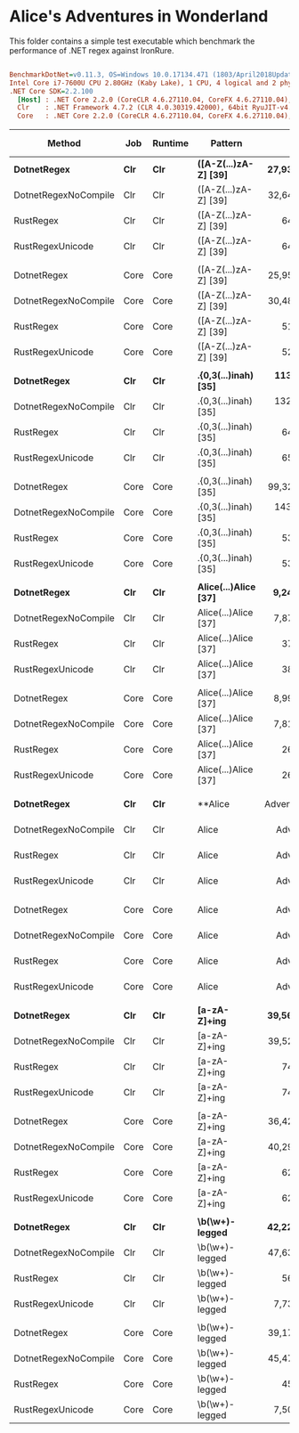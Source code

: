 # Alice's Adventures in Wonderland

This folder contains a simple test executable which benchmark the performance of .NET regex against IronRure.

``` ini

BenchmarkDotNet=v0.11.3, OS=Windows 10.0.17134.471 (1803/April2018Update/Redstone4)
Intel Core i7-7600U CPU 2.80GHz (Kaby Lake), 1 CPU, 4 logical and 2 physical cores
.NET Core SDK=2.2.100
  [Host] : .NET Core 2.2.0 (CoreCLR 4.6.27110.04, CoreFX 4.6.27110.04), 64bit RyuJIT
  Clr    : .NET Framework 4.7.2 (CLR 4.0.30319.42000), 64bit RyuJIT-v4.7.3260.0
  Core   : .NET Core 2.2.0 (CoreCLR 4.6.27110.04, CoreFX 4.6.27110.04), 64bit RyuJIT


```
|               Method |  Job | Runtime |              Pattern |         Mean |        Error |       StdDev |       Median | Ratio | RatioSD | Rank | Gen 0/1k Op | Gen 1/1k Op | Gen 2/1k Op | Allocated Memory/Op |
|--------------------- |----- |-------- |--------------------- |-------------:|-------------:|-------------:|-------------:|------:|--------:|-----:|------------:|------------:|------------:|--------------------:|
**DotnetRegex** |  **Clr** |     **Clr** | **([A-Z(...)zA-Z] [39]** |  **27,939.7 us** |   **543.415 us** |   **861.914 us** |  **27,679.6 us** |  **1.00** |    **0.00** |    **2** |           **-** |           **-** |           **-** |            **112167 B** |
| DotnetRegexNoCompile |  Clr |     Clr | ([A-Z(...)zA-Z] [39] |  32,640.6 us |   571.470 us |   506.594 us |  32,486.5 us |  1.16 |    0.04 |    3 |           - |           - |           - |            111957 B |
|            RustRegex |  Clr |     Clr | ([A-Z(...)zA-Z] [39] |     644.0 us |    11.217 us |     9.366 us |     645.6 us |  0.02 |    0.00 |    1 |     54.6875 |     54.6875 |     54.6875 |            194296 B |
|     RustRegexUnicode |  Clr |     Clr | ([A-Z(...)zA-Z] [39] |     645.9 us |     9.097 us |     7.596 us |     648.0 us |  0.02 |    0.00 |    1 |     54.6875 |     54.6875 |     54.6875 |            194296 B |
|                      |      |         |                      |              |              |              |              |       |         |      |             |             |             |                     |
|          DotnetRegex | Core |    Core | ([A-Z(...)zA-Z] [39] |  25,951.2 us |   610.997 us | 1,302.085 us |  25,525.4 us |  1.00 |    0.00 |    2 |     31.2500 |           - |           - |            111904 B |
| DotnetRegexNoCompile | Core |    Core | ([A-Z(...)zA-Z] [39] |  30,481.0 us |   535.121 us |   474.370 us |  30,479.8 us |  1.12 |    0.08 |    3 |     31.2500 |           - |           - |            111904 B |
|            RustRegex | Core |    Core | ([A-Z(...)zA-Z] [39] |     519.2 us |     9.290 us |     8.690 us |     522.7 us |  0.02 |    0.00 |    1 |     54.6875 |     54.6875 |     54.6875 |            194264 B |
|     RustRegexUnicode | Core |    Core | ([A-Z(...)zA-Z] [39] |     525.3 us |    10.229 us |     9.568 us |     525.9 us |  0.02 |    0.00 |    1 |     54.6875 |     54.6875 |     54.6875 |            194264 B |
|                      |      |         |                      |              |              |              |              |       |         |      |             |             |             |                     |
|          **DotnetRegex** |  **Clr** |     **Clr** | **.{0,3(...)inah) [35]** | **113,598.7 us** |   **837.441 us** |   **699.301 us** | **113,597.7 us** | **1.000** |    **0.00** |    **2** |           **-** |           **-** |           **-** |            **131072 B** |
| DotnetRegexNoCompile |  Clr |     Clr | .{0,3(...)inah) [35] | 132,910.6 us | 2,572.743 us | 2,280.670 us | 133,658.2 us | 1.169 |    0.02 |    3 |           - |           - |           - |            131072 B |
|            RustRegex |  Clr |     Clr | .{0,3(...)inah) [35] |     648.2 us |    12.087 us |    11.307 us |     648.1 us | 0.006 |    0.00 |    1 |     54.6875 |     54.6875 |     54.6875 |            197480 B |
|     RustRegexUnicode |  Clr |     Clr | .{0,3(...)inah) [35] |     651.9 us |    12.882 us |    12.652 us |     654.9 us | 0.006 |    0.00 |    1 |     54.6875 |     54.6875 |     54.6875 |            197480 B |
|                      |      |         |                      |              |              |              |              |       |         |      |             |             |             |                     |
|          DotnetRegex | Core |    Core | .{0,3(...)inah) [35] |  99,323.6 us | 1,010.225 us |   895.538 us |  99,175.4 us | 1.000 |    0.00 |    2 |           - |           - |           - |            129760 B |
| DotnetRegexNoCompile | Core |    Core | .{0,3(...)inah) [35] | 143,089.4 us | 2,854.448 us | 4,527.457 us | 142,794.1 us | 1.445 |    0.06 |    3 |           - |           - |           - |            129760 B |
|            RustRegex | Core |    Core | .{0,3(...)inah) [35] |     536.2 us |    10.624 us |    14.182 us |     534.5 us | 0.005 |    0.00 |    1 |     54.6875 |     54.6875 |     54.6875 |            197144 B |
|     RustRegexUnicode | Core |    Core | .{0,3(...)inah) [35] |     536.9 us |     7.922 us |     7.411 us |     540.3 us | 0.005 |    0.00 |    1 |     54.6875 |     54.6875 |     54.6875 |            197144 B |
|                      |      |         |                      |              |              |              |              |       |         |      |             |             |             |                     |
|          **DotnetRegex** |  **Clr** |     **Clr** | **Alice(...)Alice [37]** |   **9,242.9 us** |   **188.440 us** |   **436.738 us** |   **9,057.5 us** |  **1.00** |    **0.00** |    **3** |           **-** |           **-** |           **-** |               **640 B** |
| DotnetRegexNoCompile |  Clr |     Clr | Alice(...)Alice [37] |   7,870.1 us |   135.770 us |   194.717 us |   7,874.1 us |  0.85 |    0.05 |    2 |           - |           - |           - |               640 B |
|            RustRegex |  Clr |     Clr | Alice(...)Alice [37] |     376.8 us |     2.883 us |     2.408 us |     376.6 us |  0.04 |    0.00 |    1 |     55.1758 |     55.1758 |     55.1758 |            177912 B |
|     RustRegexUnicode |  Clr |     Clr | Alice(...)Alice [37] |     382.4 us |     4.798 us |     4.254 us |     381.5 us |  0.04 |    0.00 |    1 |     55.1758 |     55.1758 |     55.1758 |            177912 B |
|                      |      |         |                      |              |              |              |              |       |         |      |             |             |             |                     |
|          DotnetRegex | Core |    Core | Alice(...)Alice [37] |   8,993.5 us |    54.987 us |    45.917 us |   9,002.9 us |  1.00 |    0.00 |    3 |           - |           - |           - |               608 B |
| DotnetRegexNoCompile | Core |    Core | Alice(...)Alice [37] |   7,815.1 us |   141.966 us |   132.795 us |   7,820.0 us |  0.87 |    0.02 |    2 |           - |           - |           - |               608 B |
|            RustRegex | Core |    Core | Alice(...)Alice [37] |     264.4 us |     9.852 us |     9.216 us |     261.8 us |  0.03 |    0.00 |    1 |     55.1758 |     55.1758 |     55.1758 |            177664 B |
|     RustRegexUnicode | Core |    Core | Alice(...)Alice [37] |     263.2 us |     2.407 us |     2.010 us |     263.2 us |  0.03 |    0.00 |    1 |     55.1758 |     55.1758 |     55.1758 |            177664 B |
|                      |      |         |                      |              |              |              |              |       |         |      |             |             |             |                     |
|          **DotnetRegex** |  **Clr** |     **Clr** |      **Alice|Adventure** |   **5,423.9 us** |    **52.777 us** |    **46.785 us** |   **5,413.9 us** |  **1.00** |    **0.00** |    **3** |     **39.0625** |           **-** |           **-** |             **96494 B** |
| DotnetRegexNoCompile |  Clr |     Clr |      Alice|Adventure |   3,465.2 us |    66.869 us |    71.549 us |   3,476.1 us |  0.64 |    0.01 |    2 |     42.9688 |           - |           - |             96489 B |
|            RustRegex |  Clr |     Clr |      Alice|Adventure |     374.1 us |     3.289 us |     2.916 us |     373.9 us |  0.07 |    0.00 |    1 |     55.1758 |     55.1758 |     55.1758 |            194752 B |
|     RustRegexUnicode |  Clr |     Clr |      Alice|Adventure |     376.2 us |     3.066 us |     2.394 us |     376.2 us |  0.07 |    0.00 |    1 |     55.1758 |     55.1758 |     55.1758 |            194752 B |
|                      |      |         |                      |              |              |              |              |       |         |      |             |             |             |                     |
|          DotnetRegex | Core |    Core |      Alice|Adventure |   5,043.2 us |   104.551 us |    92.682 us |   5,020.3 us |  1.00 |    0.00 |    3 |     31.2500 |           - |           - |             96472 B |
| DotnetRegexNoCompile | Core |    Core |      Alice|Adventure |   3,634.1 us |    47.997 us |    40.080 us |   3,640.9 us |  0.72 |    0.01 |    2 |     42.9688 |           - |           - |             96472 B |
|            RustRegex | Core |    Core |      Alice|Adventure |     272.1 us |     7.291 us |    21.152 us |     261.4 us |  0.06 |    0.00 |    1 |     55.1758 |     55.1758 |     55.1758 |            194504 B |
|     RustRegexUnicode | Core |    Core |      Alice|Adventure |     260.8 us |     2.299 us |     2.151 us |     260.7 us |  0.05 |    0.00 |    1 |     55.1758 |     55.1758 |     55.1758 |            194504 B |
|                      |      |         |                      |              |              |              |              |       |         |      |             |             |             |                     |
|          **DotnetRegex** |  **Clr** |     **Clr** |         **[a-zA-Z]+ing** |  **39,568.6 us** |   **221.802 us** |   **185.215 us** |  **39,536.4 us** |  **1.00** |    **0.00** |    **2** |     **76.9231** |           **-** |           **-** |            **258410 B** |
| DotnetRegexNoCompile |  Clr |     Clr |         [a-zA-Z]+ing |  39,526.8 us |   483.777 us |   403.975 us |  39,561.9 us |  1.00 |    0.01 |    2 |     76.9231 |           - |           - |            258410 B |
|            RustRegex |  Clr |     Clr |         [a-zA-Z]+ing |     743.6 us |     9.442 us |     8.370 us |     744.8 us |  0.02 |    0.00 |    1 |     54.6875 |     54.6875 |     54.6875 |            221144 B |
|     RustRegexUnicode |  Clr |     Clr |         [a-zA-Z]+ing |     749.0 us |     3.459 us |     3.067 us |     749.6 us |  0.02 |    0.00 |    1 |     54.6875 |     54.6875 |     54.6875 |            221144 B |
|                      |      |         |                      |              |              |              |              |       |         |      |             |             |             |                     |
|          DotnetRegex | Core |    Core |         [a-zA-Z]+ing |  36,429.0 us |   318.464 us |   265.932 us |  36,440.8 us |  1.00 |    0.00 |    2 |     71.4286 |           - |           - |            257960 B |
| DotnetRegexNoCompile | Core |    Core |         [a-zA-Z]+ing |  40,295.8 us | 4,055.937 us | 5,945.140 us |  38,018.9 us |  1.19 |    0.22 |    3 |     71.4286 |           - |           - |            257960 B |
|            RustRegex | Core |    Core |         [a-zA-Z]+ing |     625.1 us |     7.850 us |     6.958 us |     625.6 us |  0.02 |    0.00 |    1 |     54.6875 |     54.6875 |     54.6875 |            220824 B |
|     RustRegexUnicode | Core |    Core |         [a-zA-Z]+ing |     625.4 us |    10.622 us |     9.416 us |     628.7 us |  0.02 |    0.00 |    1 |     54.6875 |     54.6875 |     54.6875 |            220824 B |
|                      |      |         |                      |              |              |              |              |       |         |      |             |             |             |                     |
|          **DotnetRegex** |  **Clr** |     **Clr** |       **\b(\w+)-legged** |  **42,229.6 us** |   **769.165 us** |   **681.844 us** |  **41,982.1 us** |  **1.00** |    **0.00** |    **3** |           **-** |           **-** |           **-** |              **1365 B** |
| DotnetRegexNoCompile |  Clr |     Clr |       \b(\w+)-legged |  47,638.8 us |   894.243 us |   836.476 us |  47,380.3 us |  1.13 |    0.03 |    4 |           - |           - |           - |               745 B |
|            RustRegex |  Clr |     Clr |       \b(\w+)-legged |     567.3 us |     6.071 us |     5.381 us |     566.8 us |  0.01 |    0.00 |    1 |     54.6875 |     54.6875 |     54.6875 |            177912 B |
|     RustRegexUnicode |  Clr |     Clr |       \b(\w+)-legged |   7,733.4 us |   118.493 us |   110.839 us |   7,711.3 us |  0.18 |    0.00 |    2 |     54.6875 |     54.6875 |     54.6875 |            177968 B |
|                      |      |         |                      |              |              |              |              |       |         |      |             |             |             |                     |
|          DotnetRegex | Core |    Core |       \b(\w+)-legged |  39,175.7 us |   641.499 us |   568.672 us |  39,052.9 us |  1.00 |    0.00 |    3 |           - |           - |           - |               688 B |
| DotnetRegexNoCompile | Core |    Core |       \b(\w+)-legged |  45,478.8 us |   840.672 us |   786.365 us |  45,561.8 us |  1.16 |    0.02 |    4 |           - |           - |           - |               688 B |
|            RustRegex | Core |    Core |       \b(\w+)-legged |     454.3 us |     6.174 us |     5.473 us |     451.7 us |  0.01 |    0.00 |    1 |     55.1758 |     55.1758 |     55.1758 |            177664 B |
|     RustRegexUnicode | Core |    Core |       \b(\w+)-legged |   7,506.6 us |    32.266 us |    28.603 us |   7,504.4 us |  0.19 |    0.00 |    2 |     54.6875 |     54.6875 |     54.6875 |            177664 B |
